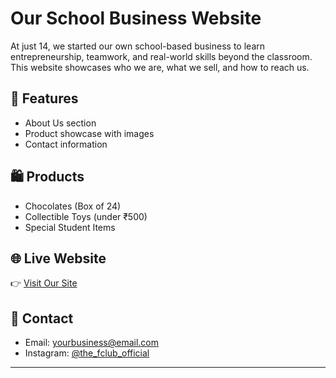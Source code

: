 # Our School Business Website

At just 14, we started our own school-based business to learn entrepreneurship, teamwork, and real-world skills beyond the classroom.  
This website showcases who we are, what we sell, and how to reach us.  

## 🚀 Features
- About Us section  
- Product showcase with images  
- Contact information  

## 🛍️ Products
- Chocolates (Box of 24)  
- Collectible Toys (under ₹500)  
- Special Student Items  

## 🌐 Live Website
👉 [Visit Our Site](https://yourusername.github.io/school-business/)  

## 📩 Contact
- Email: yourbusiness@email.com  
- Instagram: [@the_fclub_official](https://instagram.com/the_fclub_official)  

---
